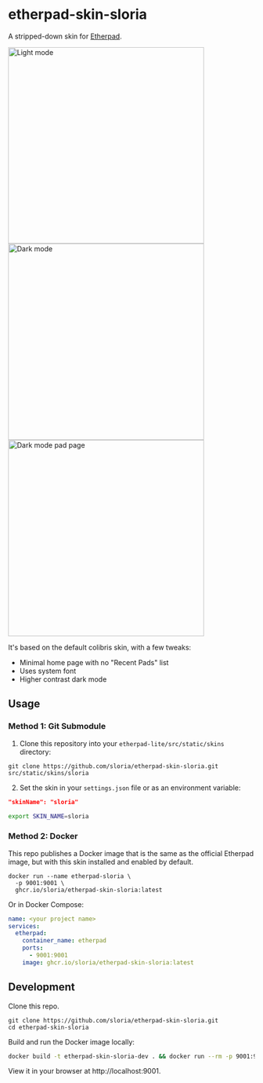 # etherpad-skin-sloria

A stripped-down skin for [Etherpad](https://github.com/ether/etherpad-lite).

<img height="400" alt="Light mode" src="https://github.com/user-attachments/assets/0ce2b967-0730-418c-8f20-e048fd9a76f7" />
<img height="400" alt="Dark mode" src="https://github.com/user-attachments/assets/242d93a0-9e4d-4af9-831d-1ba42c6dc4a9" />
<img height="400" alt="Dark mode pad page" src="https://github.com/user-attachments/assets/3b1266eb-5a7d-4e5b-9895-8e2275c5b226" />

It's based on the default colibris skin, with a few tweaks:

- Minimal home page with no "Recent Pads" list
- Uses system font
- Higher contrast dark mode

## Usage

### Method 1: Git Submodule

1. Clone this repository into your `etherpad-lite/src/static/skins` directory:

```console
git clone https://github.com/sloria/etherpad-skin-sloria.git src/static/skins/sloria
```

2. Set the skin in your `settings.json` file or as an environment variable:

```json
"skinName": "sloria"
```

```bash
export SKIN_NAME=sloria
```

### Method 2: Docker

This repo publishes a Docker image that is the same as the official Etherpad image, but with this skin installed and enabled by default.

```
docker run --name etherpad-sloria \
  -p 9001:9001 \
  ghcr.io/sloria/etherpad-skin-sloria:latest
```

Or in Docker Compose:

```yaml
name: <your project name>
services:
  etherpad:
    container_name: etherpad
    ports:
      - 9001:9001
    image: ghcr.io/sloria/etherpad-skin-sloria:latest
```

## Development

Clone this repo.

```
git clone https://github.com/sloria/etherpad-skin-sloria.git
cd etherpad-skin-sloria
```

Build and run the Docker image locally:

```bash
docker build -t etherpad-skin-sloria-dev . && docker run --rm -p 9001:9001 -e SKIN_NAME=sloria etherpad-skin-sloria-dev
```

View it in your browser at http://localhost:9001.
